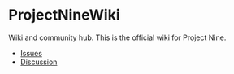 # ProjectNineWiki

Wiki and community hub.
This is the official wiki for Project Nine.

* [Issues](https://github.com/Charles-Zhang-Project-Nine/ProjectNineWiki/issues)
* [Discussion](https://github.com/Charles-Zhang-Project-Nine/ProjectNineWiki/discussions)